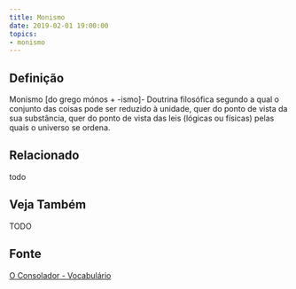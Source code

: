 ```yaml
---
title: Monismo
date: 2019-02-01 19:00:00
topics:
- monismo
---
```


## Definição
Monismo [do grego mónos + -ismo]- Doutrina filosófica segundo a qual o conjunto
das coisas pode ser reduzido à unidade, quer do ponto de vista da sua
substância, quer do ponto de vista das leis (lógicas ou físicas) pelas quais o
universo se ordena.


## Relacionado
todo

## Veja Também
TODO

## Fonte
[O Consolador - Vocabulário](http://www.oconsolador.com.br/linkfixo/vocabulario/principal.html)
